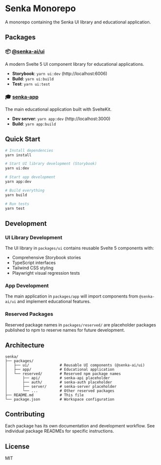 # Senka Monorepo

A monorepo containing the Senka UI library and educational application.

## Packages

### 📦 [@senka-ai/ui](./packages/ui)

A modern Svelte 5 UI component library for educational applications.

- **Storybook**: `yarn ui:dev` (http://localhost:6006)
- **Build**: `yarn ui:build`
- **Test**: `yarn ui:test`

### 🎓 [senka-app](./packages/app)

The main educational application built with SvelteKit.

- **Dev server**: `yarn app:dev` (http://localhost:3000)
- **Build**: `yarn app:build`

## Quick Start

```bash
# Install dependencies
yarn install

# Start UI library development (Storybook)
yarn ui:dev

# Start app development
yarn app:dev

# Build everything
yarn build

# Run tests
yarn test
```

## Development

### UI Library Development

The UI library in `packages/ui` contains reusable Svelte 5 components with:

- Comprehensive Storybook stories
- TypeScript interfaces
- Tailwind CSS styling
- Playwright visual regression tests

### App Development

The main application in `packages/app` will import components from `@senka-ai/ui` and implement educational features.

### Reserved Packages

Reserved package names in `packages/reserved/` are placeholder packages published to npm to reserve names for future development.

## Architecture

```
senka/
├── packages/
│   ├── ui/              # Reusable UI components (@senka-ai/ui)
│   ├── app/             # Educational application
│   └── reserved/        # Reserved npm package names
│       ├── api/         # senka-api placeholder
│       ├── auth/        # senka-auth placeholder
│       ├── server/      # senka-server placeholder
│       └── ...          # Other reserved packages
├── README.md            # This file
└── package.json         # Workspace configuration
```

## Contributing

Each package has its own documentation and development workflow. See individual package READMEs for specific instructions.

## License

MIT
